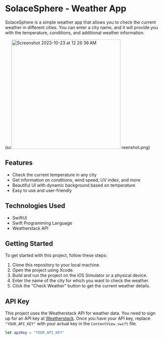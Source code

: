 
# SolaceSphere - Weather App

SolaceSphere is a simple weather app that allows you to check the current weather in different cities. You can enter a city name, and it will provide you with the temperature, conditions, and additional weather information.

(sc<img width="356" alt="Screenshot 2023-10-23 at 12 26 36 AM" src="https://github.com/PRATIKK0709/SoloSphere/assets/139443204/a41b4858-87df-4aa0-b038-dda5cbd4c424">
reenshot.png)

## Features

- Check the current temperature in any city
- Get information on conditions, wind speed, UV index, and more
- Beautiful UI with dynamic background based on temperature
- Easy to use and user-friendly

## Technologies Used

- SwiftUI
- Swift Programming Language
- Weatherstack API

## Getting Started

To get started with this project, follow these steps:

1. Clone this repository to your local machine.
2. Open the project using Xcode.
3. Build and run the project on the iOS Simulator or a physical device.
4. Enter the name of the city for which you want to check the weather.
5. Click the "Check Weather" button to get the current weather details.

## API Key

This project uses the Weatherstack API for weather data. You need to sign up for an API key at [Weatherstack](https://weatherstack.com/). Once you have your API key, replace `"YOUR_API_KEY"` with your actual key in the `ContentView.swift` file.

```swift
let apiKey = "YOUR_API_KEY"
